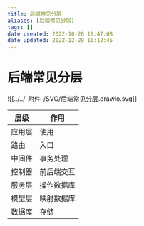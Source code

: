 ```yaml
---
title: 后端常见分层
aliases: [后端常见分层]
tags: []
date created: 2022-10-28 19:47:08
date updated: 2022-12-29 16:12:45
---
```


# 后端常见分层

![[../../-附件-/SVG/后端常见分层.drawio.svg]]

| 层级   | 作用 |
| ------ | ---- |
| 应用层 |  使用    |
| 路由   |  入口    |
| 中间件 | 事务处理     |
| 控制器 |   前后端交互   |
| 服务层 |  操作数据库    |
| 模型层 |  映射数据库    |
| 数据库 |   存储   |
